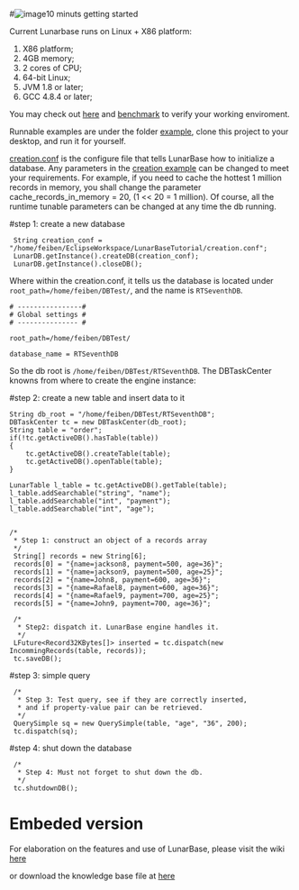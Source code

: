 #![image](https://github.com/LunarBaseEngin/LunarBase/blob/master/images/p2.png)10 minuts getting started

Current Lunarbase runs on Linux + X86 platform:  
 1. X86 platform;   
 2. 4GB memory;  
 3. 2 cores of CPU;  
 4. 64-bit Linux;  
 5. JVM 1.8 or later;  
 6. GCC 4.8.4 or later;  

You may check out [here](https://github.com/LunarBaseEngin/LunarBase/wiki/System-Preparation) and [benchmark](https://github.com/LunarBaseEngin/LunarBase/wiki/BenchMark) to verify your working enviroment.  

Runnable examples are under the folder [example](https://github.com/LunarBaseEngin/Application/tree/master/src/LCG/Examples), clone this project to your desktop, and run it for yourself.

[creation.conf](https://github.com/LunarBaseEngin/Application/blob/master/creation.conf) is the configure file that tells LunarBase how to initialize a database. Any parameters in the [creation example](https://github.com/LunarBaseEngin/Application/blob/master/creation.conf) can be changed to meet your requirements. For example, if you need to cache the hottest 1 million records in memory, you shall change the parameter cache_records_in_memory = 20, (1 << 20 = 1 million). Of course, all the runtime tunable parameters can be changed at any time the db running.

#step 1: create a new database   
```
 String creation_conf = "/home/feiben/EclipseWorkspace/LunarBaseTutorial/creation.conf";  
 LunarDB.getInstance().createDB(creation_conf);  
 LunarDB.getInstance().closeDB();  
```

Where within the creation.conf, it tells us the database is located under ```root_path=/home/feiben/DBTest/```, 
and the name is ```RTSeventhDB```.
``` 
# ----------------#  
# Global settings #  
# --------------- #  

root_path=/home/feiben/DBTest/  

database_name = RTSeventhDB  
```

So the db root is ```/home/feiben/DBTest/RTSeventhDB```. The DBTaskCenter knowns from where to create the engine instance:
 
#step 2: create a new table and insert data to it   
```
String db_root = "/home/feiben/DBTest/RTSeventhDB";  
DBTaskCenter tc = new DBTaskCenter(db_root);  
String table = "order";
if(!tc.getActiveDB().hasTable(table))
{
    tc.getActiveDB().createTable(table); 
    tc.getActiveDB().openTable(table);  
}
		
LunarTable l_table = tc.getActiveDB().getTable(table);
l_table.addSearchable("string", "name");
l_table.addSearchable("int", "payment");
l_table.addSearchable("int", "age");
		
			
/*  
 * Step 1: construct an object of a records array  
 */  
 String[] records = new String[6];  
 records[0] = "{name=jackson8, payment=500, age=36}";  
 records[1] = "{name=jackson9, payment=500, age=25}";  
 records[2] = "{name=John8, payment=600, age=36}";  
 records[3] = "{name=Rafael8, payment=600, age=36}";  
 records[4] = "{name=Rafael9, payment=700, age=25}";  
 records[5] = "{name=John9, payment=700, age=36}";  
 		
 /*  
  * Step2: dispatch it. LunarBase engine handles it.  
  */  
 LFuture<Record32KBytes[]> inserted = tc.dispatch(new IncommingRecords(table, records));  
 tc.saveDB();  
``` 

#step 3: simple query  
```   	
 /*  
  * Step 3: Test query, see if they are correctly inserted,   
  * and if property-value pair can be retrieved.   
  */  
 QuerySimple sq = new QuerySimple(table, "age", "36", 200);  
 tc.dispatch(sq);
```

#step 4: shut down the database  
``` 		
 /*  
  * Step 4: Must not forget to shut down the db.  
  */  
 tc.shutdownDB();
```


# Embeded version
For elaboration on the features and use of LunarBase, please visit the wiki [here](
https://github.com/LunarBaseEngin/LunarBase/wiki)

or download the knowledge base file at [here](https://github.com/LunarBaseEngin/LunarBase/blob/master/LunarBase%20--%20A%20database%20engin%20for%20managing%20very%20large%20amounts%20of%20data%20--%20EN%20--V0.8.pdf)


